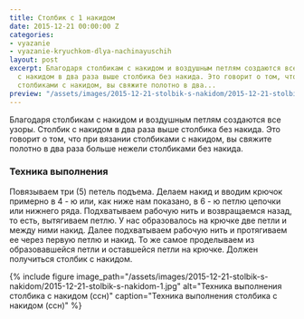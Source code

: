 ```yaml
---
title: Столбик с 1 накидом
date: 2015-12-21 00:00:00 Z
categories:
- vyazanie
- vyazanie-kryuchkom-dlya-nachinayuschih
layout: post
excerpt: Благодаря столбикам с накидом и воздушным петлям создаются все узоры. Столбик
  с накидом в два раза выше столбика без накида. Это говорит о том, что при вязании
  столбиками с накидом, вы свяжите полотно в два...
preview: "/assets/images/2015-12-21-stolbik-s-nakidom/2015-12-21-stolbik-s-nakidom-preview.jpg"
---
```


Благодаря столбикам с накидом и воздушным петлям создаются все узоры. Столбик с накидом в два раза выше столбика без накида. Это говорит о том, что при вязании столбиками с накидом, вы свяжите полотно в два раза больше нежели столбиками без накида.

### Техника выполнения

Повязываем три (5) петель подъема. Делаем накид и вводим крючок примерно в 4 - ю или, как ниже нам показано, в 6 - ю петлю цепочки или нижнего ряда. Подхватываем рабочую нить и возвращаемся назад, то есть, вытягиваем петлю. У нас образовалось на крючке две петли и между ними накид. Далее подхватываем рабочую нить и протягиваем ее через первую петлю и накид. То же самое проделываем из образовавшейся петли и оставшейся петли на крючке. Должен получиться столбик с накидом.

{% include figure image_path="/assets/images/2015-12-21-stolbik-s-nakidom/2015-12-21-stolbik-s-nakidom-1.jpg" alt="Техника выполнения столбика с накидом (ссн)" caption="Техника выполнения столбика с накидом (ссн)" %}

